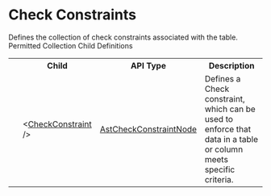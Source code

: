 # Check Constraints

<div class="LanguageSummary"><div class ="SummaryItem">Defines the collection of check constraints associated with the table.</div></div><div class="SchemaBindingGroup"><div class="SchemaBindingGroupHeader">Permitted Collection Child Definitions</div><table id="SchemaBindingList" class="SchemaBindingList"><tbody><tr><th class="SchemaBindingIconColumnHeader">&nbsp;</th><th class="SchemaBindingNameColumnHeader">Child</th><th class="SchemaBindingTypeColumnHeader">API Type</th><th class="SchemaBindingSummaryColumnHeader">Description</th></tr><tr class="cd0"><td class="SchemaBindingIcon"><div class="NotRequired" /></td><td class="SchemaBindingName"><span class="punc">&lt;</span><a href=../api-reference/Varigence.Languages.Biml.Table.AstCheckConstraintNode.html">CheckConstraint</a><span class="punc"> /&gt;</span></td><td class="SchemaBindingType"><a href="Varigence.Languages.Biml.Table.AstCheckConstraintNode.html">AstCheckConstraintNode</a></td><td class="SchemaBindingSummary">Defines a Check constraint, which can be used to enforce that data in a table or column meets specific criteria.</td></tr></tbody></table></div>